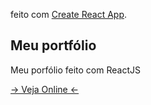 feito com [Create React App](https://github.com/facebook/create-react-app).

## Meu portfólio

Meu porfólio feito com ReactJS

[-> Veja Online <-](https://renanbrayner.github.io/portfolio)
